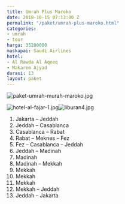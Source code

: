 ```yaml
---
title: Umrah Plus Maroko
date: 2018-10-15 07:13:00 Z
permalink: "/paket/umrah-plus-maroko.html"
categories:
- umrah
- tour
harga: 35200000
maskapai: Saudi Airlines
hotel:
- Al Rawda Al Aqeeq
- Makarem Ajyad
durasi: 13
layout: paket
---
```


![paket-umrah-murah-maroko.jpg](/uploads/paket-umrah-murah-maroko.jpg)

![hotel-al-fajar-1.jpg](/uploads/hotel-al-fajar-1.jpg)![liburan4.jpg](/uploads/liburan4.jpg)

1. Jakarta – Jeddah
2. Jeddah – Casablanca
3. Casablanca – Rabat
4. Rabat – Meknes – Fez
5. Fez – Casablanca – Jeddah
6. Jeddah – Madinah
7. Madinah
8. Madinah – Mekkah
9. Mekkah
10. Mekkah
11. Mekkah
12. Mekkah – Jeddah
13. Jeddah – Jakarta